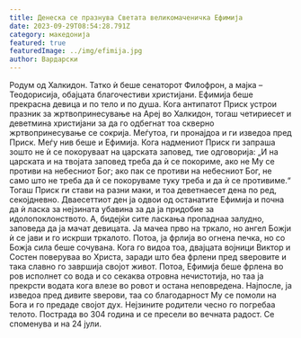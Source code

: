 ```yaml
---
title: Денеска се празнува Светата великомаченичка Ефимија
date: 2023-09-29T08:54:28.791Z
category: македонија
featured: true
featuredImage: ../img/efimija.jpg
author: Вардарски
---
```

<!--StartFragment-->

Родум од Халкидон. Татко ѝ беше сенаторот Филофрон, а мајка – Теодорисија, обајцата благочестиви христијани. Ефимија беше прекрасна девица и по тело и по душа. Кога антипатот Приск устрои празник за жртвопринесување на Ареј во Халкидон, тогаш четириесет и деветмина христијани за да го одбегнат тоа скверно жртвопринесување се сокрија. Меѓутоа, ги пронајдоа и ги изведоа пред Приск. Меѓу нив беше и Ефимија. Кога надмениот Приск ги запраша зошто не ѝ се покоруваат на царската заповед, тие одговорија: „И на царската и на твојата заповед треба да ѝ се покориме, ако не Му се противи на небесниот Бог; ако пак се противи на небесниот Бог, не само што не треба да ѝ се покоруваме туку треба и да ѝ се противиме.“ Тогаш Приск ги стави на разни маки, и тоа деветнаесет дена по ред, секојдневно. Дваесеттиот ден ја одвои од останатите Ефимија и почна да ѝ ласка за нејзината убавина за да ја придобие за идолопоклонството. А, бидејќи сите ласкања пропаднаа залудно, заповеда да ја мачат девицата. Ја мачеа прво на тркало, но ангел Божји ѝ се јави и го искрши тркалото. Потоа, ја фрлија во огнена печка, но со Божја сила беше сочувана. Кога го видоа тоа, двајцата војници Виктор и Состен поверуваа во Христа, заради што беа фрлени пред ѕверовите и така славно го завршија својот живот. Потоа, Ефимија беше фрлена во ров исполнет со вода и со секаква отровна нечистотија, но таа ја прекрсти водата кога влезе во ровот и остана неповредена. Најпосле, ја изведоа пред дивите ѕверови, таа со благодарност Му се помоли на Бога и го предаде својот дух. Нејзините родители чесно го погребаа телото. Пострада во 304 година и се пресели во вечната радост. Се споменува и на 24 јули.



<!--EndFragment-->